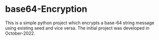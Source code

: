 # base64-Encryption
This is a simple python project which encrypts a base-64 string message using existing seed and vice versa. The initial project was developed in October-2022.
